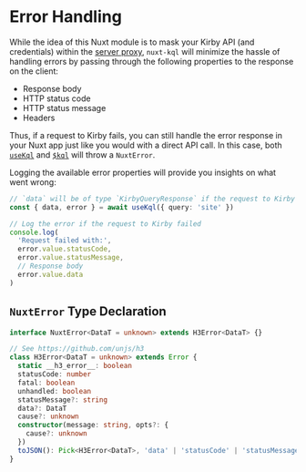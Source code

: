 # Error Handling

While the idea of this Nuxt module is to mask your Kirby API (and credentials) within the [server proxy](/guide/how-it-works), `nuxt-kql` will minimize the hassle of handling errors by passing through the following properties to the response on the client:

- Response body
- HTTP status code
- HTTP status message
- Headers

Thus, if a request to Kirby fails, you can still handle the error response in your Nuxt app just like you would with a direct API call. In this case, both [`useKql`](/api/use-kql) and [`$kql`](/api/kql) will throw a `NuxtError`.

Logging the available error properties will provide you insights on what went wrong:

```ts
// `data` will be of type `KirbyQueryResponse` if the request to Kirby itself succeeded
const { data, error } = await useKql({ query: 'site' })

// Log the error if the request to Kirby failed
console.log(
  'Request failed with:',
  error.value.statusCode,
  error.value.statusMessage,
  // Response body
  error.value.data
)
```

## `NuxtError` Type Declaration

```ts
interface NuxtError<DataT = unknown> extends H3Error<DataT> {}

// See https://github.com/unjs/h3
class H3Error<DataT = unknown> extends Error {
  static __h3_error__: boolean
  statusCode: number
  fatal: boolean
  unhandled: boolean
  statusMessage?: string
  data?: DataT
  cause?: unknown
  constructor(message: string, opts?: {
    cause?: unknown
  })
  toJSON(): Pick<H3Error<DataT>, 'data' | 'statusCode' | 'statusMessage' | 'message'>
}
```
